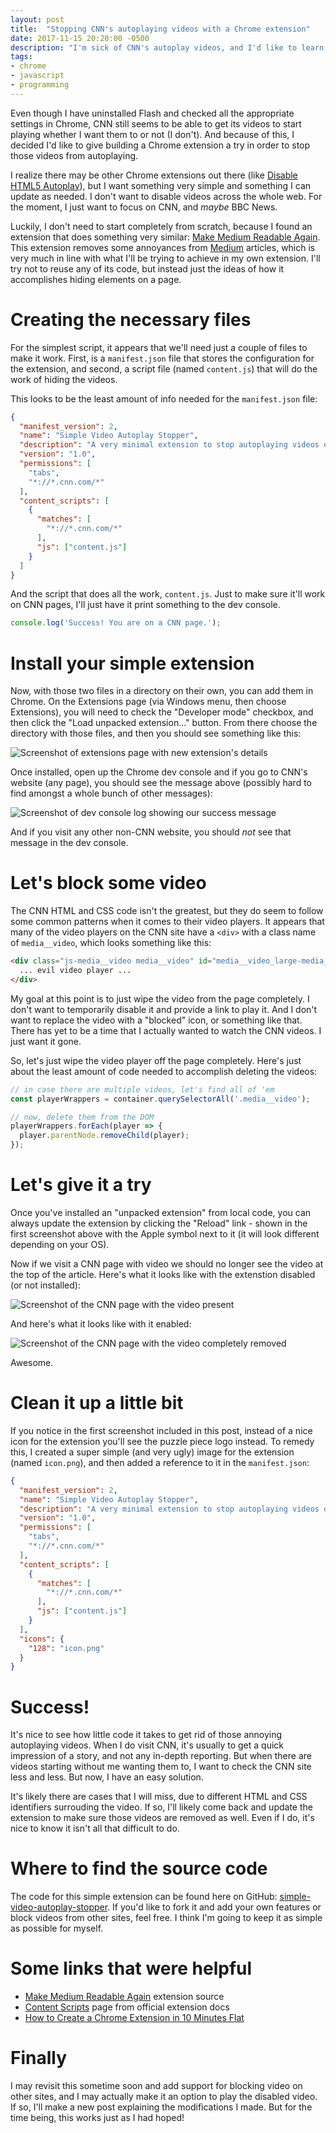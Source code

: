 ```yaml
---
layout: post
title:  "Stopping CNN's autoplaying videos with a Chrome extension"
date: 2017-11-15 20:20:00 -0500
description: "I'm sick of CNN's autoplay videos, and I'd like to learn how to write a Chrome extension"
tags:
- chrome
- javascript
- programming
---
```

Even though I have uninstalled Flash and checked all the appropriate settings in Chrome, CNN still seems to be able to get its videos to start playing whether I want them to or not (I don't). And because of this, I decided I'd like to give building a Chrome extension a try in order to stop those videos from autoplaying.

I realize there may be other Chrome extensions out there (like [Disable HTML5 Autoplay](https://chrome.google.com/webstore/detail/disable-html5-autoplay/efdhoaajjjgckpbkoglidkeendpkolai?hl=en-US)), but I want something very simple and something I can update as needed. I don't want to disable videos across the whole web. For the moment, I just want to focus on CNN, and _maybe_ BBC News.

<!--more-->

Luckily, I don't need to start completely from scratch, because I found an extension that does something very similar: [Make Medium Readable Again](https://github.com/thebaer/MMRA "The GitHub repo for the MMRA extension"). This extension removes some annoyances from [Medium](https://medium.com/ "The Medium site") articles, which is very much in line with what I'll be trying to achieve in my own extension. I'll try not to reuse any of its code, but instead just the ideas of how it accomplishes hiding elements on a page.

# Creating the necessary files

For the simplest script, it appears that we'll need just a couple of files to make it work. First, is a `manifest.json` file that stores the configuration for the extension, and second, a script file (named `content.js`) that will do the work of hiding the videos.

This looks to be the least amount of info needed for the `manifest.json` file:

```json
{
  "manifest_version": 2,
  "name": "Simple Video Autoplay Stopper",
  "description": "A very minimal extension to stop autoplaying videos on CNN",
  "version": "1.0",
  "permissions": [
    "tabs",
    "*://*.cnn.com/*"
  ],
  "content_scripts": [
    {
      "matches": [
        "*://*.cnn.com/*"
      ],
      "js": ["content.js"]
    }
  ]
}
```

And the script that does all the work, `content.js`. Just to make sure it'll work on CNN pages, I'll just have it print something to the dev console.

```javascript
console.log('Success! You are on a CNN page.');
```

# Install your simple extension

Now, with those two files in a directory on their own, you can add them in Chrome. On the Extensions page (via Windows menu, then choose Extensions), you will need to check the "Developer mode" checkbox, and then click the "Load unpacked extension..." button. From there choose the directory with those files, and then you should see something like this:

![Screenshot of extensions page with new extension's details](https://c1.staticflickr.com/5/4527/37715490044_5505310c8a_c.jpg)

Once installed, open up the Chrome dev console and if you go to CNN's website (any page), you should see the message above (possibly hard to find amongst a whole bunch of other messages):

![Screenshot of dev console log showing our success message](https://c1.staticflickr.com/5/4524/38398814842_723259448d_c.jpg)

And if you visit any other non-CNN website, you should _not_ see that message in the dev console.

# Let's block some video

The CNN HTML and CSS code isn't the greatest, but they do seem to follow some common patterns when it comes to their video players. It appears that many of the video players on the CNN site have a `<div>` with a class name of `media__video`, which looks something like this:

```html
<div class="js-media__video media__video" id="media__video_large-media_0--wrapper">
  ... evil video player ...
</div>
```

My goal at this point is to just wipe the video from the page completely. I don't want to temporarily disable it and provide a link to play it. And I don't want to replace the video with a "blocked" icon, or something like that. There has yet to be a time that I actually wanted to watch the CNN videos. I just want it gone.

So, let's just wipe the video player off the page completely. Here's just about the least amount of code needed to accomplish deleting the videos:

```javascript
// in case there are multiple videos, let's find all of 'em
const playerWrappers = container.querySelectorAll('.media__video');

// now, delete them from the DOM
playerWrappers.forEach(player => {
  player.parentNode.removeChild(player);
});

```

# Let's give it a try

Once you've installed an "unpacked extension" from local code, you can always update the extension by clicking the "Reload" link - shown in the first screenshot above with the Apple symbol next to it (it will look different depending on your OS).

Now if we visit a CNN page with video we should no longer see the video at the top of the article. Here's what it looks like with the extenstion disabled (or not installed):

![Screenshot of the CNN page with the video present](https://c1.staticflickr.com/5/4536/38418137892_aa206fbf5c_c.jpg)

And here's what it looks like with it enabled:

![Screenshot of the CNN page with the video completely removed](https://c1.staticflickr.com/5/4560/37563010225_9958211c6d_c.jpg)

Awesome.

# Clean it up a little bit

If you notice in the first screenshot included in this post, instead of a nice icon for the extension you'll see the puzzle piece logo instead. To remedy this, I created a super simple (and very ugly) image for the extension (named `icon.png`), and then added a reference to it in the `manifest.json`:

```json
{
  "manifest_version": 2,
  "name": "Simple Video Autoplay Stopper",
  "description": "A very minimal extension to stop autoplaying videos on CNN",
  "version": "1.0",
  "permissions": [
    "tabs",
    "*://*.cnn.com/*"
  ],
  "content_scripts": [
    {
      "matches": [
        "*://*.cnn.com/*"
      ],
      "js": ["content.js"]
    }
  ],
  "icons": {
    "128": "icon.png"
  }
}
```

# Success!

It's nice to see how little code it takes to get rid of those annoying autoplaying videos. When I do visit CNN, it's usually to get a quick impression of a story, and not any in-depth reporting. But when there are videos starting without me wanting them to, I want to check the CNN site less and less. But now, I have an easy solution.

It's likely there are cases that I will miss, due to different HTML and CSS identifiers surrouding the video. If so, I'll likely come back and update the extension to make sure those videos are removed as well. Even if I do, it's nice to know it isn't all that difficult to do.

# Where to find the source code

The code for this simple extension can be found here on GitHub: [simple-video-autoplay-stopper](https://github.com/billturner/simple-video-autoplay-stopper "The GitHub page for this extension"). If you'd like to fork it and add your own features or block videos from other sites, feel free. I think I'm going to keep it as simple as possible for myself.

# Some links that were helpful

* [Make Medium Readable Again](https://github.com/thebaer/MMRA) extension source
* [Content Scripts](https://developer.chrome.com/extensions/content_scripts) page from official extension docs
* [How to Create a Chrome Extension in 10 Minutes Flat](https://www.sitepoint.com/create-chrome-extension-10-minutes-flat/)

# Finally

I may revisit this sometime soon and add support for blocking video on other sites, and I may actually make it an option to play the disabled video. If so, I'll make a new post explaining the modifications I made. But for the time being, this works just as I had hoped!
